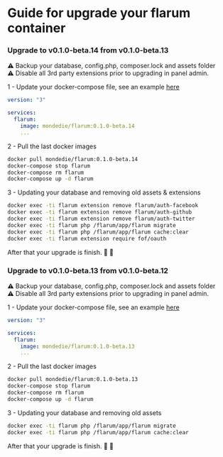 # Guide for upgrade your flarum container

### Upgrade to v0.1.0-beta.14 from v0.1.0-beta.13

:warning: Backup your database, config.php, composer.lock and assets folder  
:warning: Disable all 3rd party extensions prior to upgrading in panel admin.

1 - Update your docker-compose file, see an example [here](https://github.com/mondediefr/docker-flarum/tree/master#2---docker-composeyml)

```yml
version: "3"

services:
  flarum:
    image: mondedie/flarum:0.1.0-beta.14
    ...
```

2 - Pull the last docker images

```sh
docker pull mondedie/flarum:0.1.0-beta.14
docker-compose stop flarum
docker-compose rm flarum
docker-compose up -d flarum
```

3 - Updating your database and removing old assets & extensions

```sh
docker exec -ti flarum extension remove flarum/auth-facebook
docker exec -ti flarum extension remove flarum/auth-github
docker exec -ti flarum extension remove flarum/auth-twitter
docker exec -ti flarum php /flarum/app/flarum migrate
docker exec -ti flarum php /flarum/app/flarum cache:clear
docker exec -ti flarum extension require fof/oauth
```

After that your upgrade is finish. :tada: :tada:

### Upgrade to v0.1.0-beta.13 from v0.1.0-beta.12

:warning: Backup your database, config.php, composer.lock and assets folder  
:warning: Disable all 3rd party extensions prior to upgrading in panel admin.

1 - Update your docker-compose file, see an example [here](https://github.com/mondediefr/docker-flarum/tree/master#2---docker-composeyml)

```yml
version: "3"

services:
  flarum:
    image: mondedie/flarum:0.1.0-beta.13
    ...
```

2 - Pull the last docker images

```sh
docker pull mondedie/flarum:0.1.0-beta.13
docker-compose stop flarum
docker-compose rm flarum
docker-compose up -d flarum
```

3 - Updating your database and removing old assets

```sh
docker exec -ti flarum php /flarum/app/flarum migrate
docker exec -ti flarum php /flarum/app/flarum cache:clear
```

After that your upgrade is finish. :tada: :tada:
